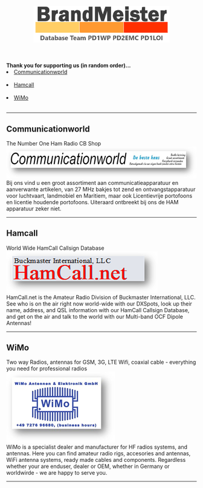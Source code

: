 <p align="center">
<a href="https://github.com/BM-Database" target="_blank"><img src="img/BM-logo2.gif" width="360"></a>
</p>
<br><br>
<b>Thank you for supporting us (in random order)...</b>
<br>
<li>
<a href="#comworld">Communicationwprld</a>
</li>
<br>
<li>
<a href="#hamcall">Hamcall</a><br>
</li>
<br>
<li>
<a href="#wimo">WiMo</a><br>
</li>
<br>
<hr>
<h2 id="comworld">Communicationworld</h2>
The Number One Ham Radio CB Shop <br>
<a href="https://www.communicationworld.nl" target="_blank"><img src="img/BM-comworld.png"></a>
<br>
Bij ons vind u een groot assortiment aan communicatieapparatuur en aanverwante artikelen, van 27 MHz bakjes tot zend en ontvangstapparatuur voor luchtvaart, landmobiel en Maritiem, maar ook Licentievrije portofoons en licentie houdende portofoons. 
Uiteraard ontbreekt bij ons de HAM apparatuur zeker niet.
<br>
<hr>
<h2 id="hamcall">Hamcall</h2>
World Wide HamCall Callsign Database<br>
<a href="https://hamcall.net/" target="_blank"><img src="img/BM-hamcall.png"></a>
<br>
HamCall.net is the Amateur Radio Division of Buckmaster International, LLC. See who is on the air right now world-wide with our DXSpots, look up their name, address, and QSL information with our HamCall Callsign Database, and get on the air and talk to the world with our Multi-band OCF Dipole Antennas!
<br>
<hr>
<h2 id="wimo">WiMo</h2>
Two way Radios, antennas for GSM, 3G, LTE Wifi, coaxial cable - everything you need for professional radios<br>
<a href="https://www.wimo.com/" target="_blank"><img src="img/BM-wimo.png"></a>
<br>
WiMo is a specialist dealer and manufacturer for HF radios systems, and antennas. Here you can find amateur radio rigs, accesories and antennas, WiFi antenna systems, ready made cables and components. Regardless whether your are enduser, dealer or OEM, whether in Germany or worldwirde - we are happy to serve you.
<br>
<hr>
